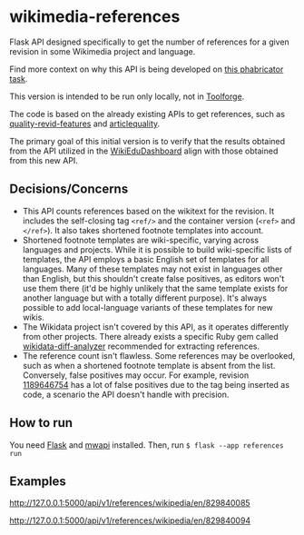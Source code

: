 # wikimedia-references
Flask API designed specifically to get the number of references for a given revision in some Wikimedia project and language.

Find more context on why this API is being developed on [this phabricator task](https://phabricator.wikimedia.org/T352177).

This version is intended to be run only locally, not in [Toolforge](https://wikitech.wikimedia.org/wiki/Help:Toolforge/Web/Python).

The code is based on the already existing APIs to get references, such as [quality-revid-features](https://github.com/wikimedia/research-api-endpoint-template/blob/quality-article/model/wsgi.py#L621) and [articlequality](https://github.com/wikimedia/articlequality/blob/master/articlequality/feature_lists/enwiki.py#L49-L51).

The primary goal of this initial version is to verify that the results obtained from the API utilized in the [WikiEduDashboard](https://github.com/WikiEducationFoundation/WikiEduDashboard) align with those obtained from this new API.

## Decisions/Concerns

- This API counts references based on the wikitext for the revision. It includes the self-closing tag `<ref/>` and the container version (`<ref>` and `</ref>`). It also takes shortened footnote templates into account.
- Shortened footnote templates are wiki-specific, varying across languages and projects. While it is possible to build wiki-specific lists of templates, the API employs a basic English set of templates for all languages. Many of these templates may not exist in languages other than English, but this shouldn't create false positives, as editors won't use them there (it'd be highly unlikely that the same template exists for another language but with a totally different purpose). It's always possible to add local-language variants of these templates for new wikis.
- The Wikidata project isn't covered by this API, as it operates differently from other projects. There already exists a specific Ruby gem called [wikidata-diff-analyzer](https://github.com/WikiEducationFoundation/wikidata-diff-analyzer) recommended for extracting references.
- The reference count isn't flawless. Some references may be overlooked, such as when a shortened footnote template is absent from the list. Conversely, false positives may occur. For example, revision [1189646754](https://en.wikipedia.org/w/index.php?title=Wikipedia:Citing_sources&action=edit&oldid=1189646754) has a lot of false positives due to the <ref> tag being inserted as code, a scenario the API doesn't handle with precision.

## How to run

You need [Flask](https://flask.palletsprojects.com/en/3.0.x/installation/) and [mwapi](https://pypi.org/project/mwapi/) installed. Then, run
``$ flask --app references run``

## Examples

http://127.0.0.1:5000/api/v1/references/wikipedia/en/829840085

http://127.0.0.1:5000/api/v1/references/wikipedia/en/829840094
